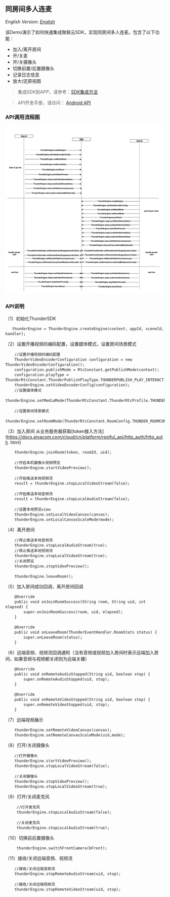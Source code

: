 ## 同房间多人连麦
*English Version: [English](README.md)*

该Demo演示了如何快速集成聚联云SDK，实现同房间多人连麦。包含了以下功能：
- 加入/离开房间
- 开/关麦
- 开/关摄像头
- 切换前置/后置摄像头
- 记录日志信息
- 放大/还原视图


> 集成SDK到APP，请参考：[SDK集成方法](https://docs.aivacom.com/cloud/cn/product_category/rtc_service/rt_video_interaction/integration_and_start/integration_and_start_ios.html)

> API开发手册，请访问： [Android API](https://docs.aivacom.com/cloud/cn/product_category/rtc_service/rt_video_interaction/api/iOS/v2.8.0/category.html)

### API调用流程图
![avatar](same_channel.png)

### API说明

（1）初始化ThunderSDK
 ```
    thunderEngine = ThunderEngine.createEngine(context, appId, sceneId, handler);
```
 
（2）设置开播视频的编码配置，设置媒体模式，设置房间场景模式
```
    //设置开播视频的编码配置
    ThunderVideoEncoderConfiguration configuration = new ThunderVideoEncoderConfiguration();
    configuration.publishMode = RtcConstant.getPublishMode(context);
    configuration.playType = ThunderRtcConstant.ThunderPublishPlayType.THUNDERPUBLISH_PLAY_INTERACT;
    thunderEngine.setVideoEncoderConfig(configuration);
    //设置媒体模式
    thunderEngine.setMediaMode(ThunderRtcConstant.ThunderRtcProfile.THUNDER_PROFILE_DEFAULT);
    
    //设置房间场景模式
    thunderEngine.setRoomMode(ThunderRtcConstant.RoomConfig.THUNDER_ROOMCONFIG_LIVE);
```

（3）加入房间 从业务服务器获取[token接入方法](https://docs.aivacom.com/cloud/cn/platform/restful_api/http_auth/http_auth
.html)
```
    thunderEngine.joinRoom(token, roomId, uid);

    //开启本机摄像头视频预览
    thunderEngine.startVideoPreview();
    
    //开始推送本地视频流
    result = thunderEngine.stopLocalVideoStream(false);

    //开始推送本地音频流
    result = thunderEngine.stopLocalAudioStream(false);

    //设置本地预览view  
    thunderEngine.setLocalVideoCanvas(canvas);
    thunderEngine.setLocalCanvasScaleMode(mode);
```

（4）离开房间
```	
    //停止推送本地音频流
    thunderEngine.stopLocalAudioStream(true);
    //停止推送本地视频流
    thunderEngine.stopLocalVideoStream(true);
    //关闭预览
    thunderEngine.stopVideoPreview();
    
    thunderEngine.leaveRoom();
```

（5）加入房间成功回调，离开房间回调
```
    @Override
    public void onJoinRoomSuccess(String room, String uid, int elapsed) {
        super.onJoinRoomSuccess(room, uid, elapsed);
    }
    
    @Override
    public void onLeaveRoom(ThunderEventHandler.RoomStats status) {
        super.onLeaveRoom(status);
    }  
```

（6）远端音频、视频流回调通知（当有音频或视频加入房间时表示远端加入房间，如果音频与视频都关闭则为远端关播）
```
    @Override
    public void onRemoteAudioStopped(String uid, boolean stop) {
        super.onRemoteAudioStopped(uid, stop);
    }
     
    @Override
    public void onRemoteVideoStopped(String uid, boolean stop) {
        super.onRemoteVideoStopped(uid, stop);
    }   
```
（7）远端视频展示
```
    thunderEngine.setRemoteVideoCanvas(canvas);
    thunderEngine.setRemoteCanvasScaleMode(uid,mode);
```

（8）打开/关闭摄像头
```
    //打开摄像头
    thunderEngine.startVideoPreview();
    thunderEngine.stopLocalVideoStream(false);
    
    //关闭摄像头
    thunderEngine.stopVideoPreview();
    thunderEngine.stopLocalVideoStream(true);
```

（9）打开/关闭麦克风
```
     //打开麦克风
     thunderEngine.stopLocalAudioStream(false);
     
     //关闭麦克风
     thunderEngine.stopLocalAudioStream(true);
```
（10）切换前后置摄像头
```
     thunderEngine.switchFrontCamera(bFront);
```

（11）接收/关闭远端音频、视频流
```
    //接收/关闭远端音频流
    thunderEngine.stopRemoteAudioStream(uid, stop);

    //接收/关闭远端视频流
    thunderEngine.stopRemoteVideoStream(uid, stop);
```